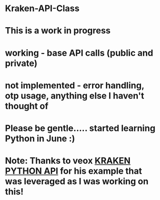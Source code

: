 # Kraken-API-Class
# This is a work in progress 
# working - base API calls (public and private)
# not implemented - error handling, otp usage, anything else I haven't thought of

# Please be gentle..... started learning Python in June :)

# Note: Thanks to veox [KRAKEN PYTHON API][kraken] for his example that was leveraged as I was working on this!

[kraken]: https://github.com/veox/python3-krakenex
